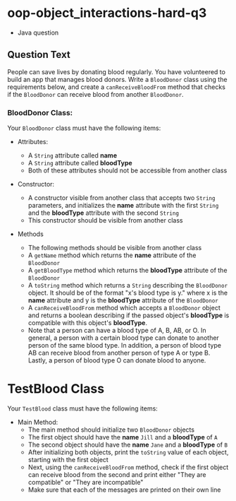 # oop-object_interactions-hard-q3

- Java question

## Question Text

People can save lives by donating blood regularly. You have volunteered to build an app that manages blood donors. Write
a `BloodDonor` class using the requirements below, and create a `canReceiveBloodFrom` method that checks if the 
`BloodDonor` can receive blood from another `BloodDonor`.

### BloodDonor Class:

Your `BloodDonor` class must have the following items:

- Attributes:
    - A `String` attribute called **name**
    - A `String` attribute called **bloodType**
    - Both of these attributes should not be accessible from another class

- Constructor:
    - A constructor visible from another class that accepts two `String` parameters, and initializes the **name**
      attribute with the first `String` and the **bloodType** attribute with the second `String`
    - This constructor should be visible from another class

- Methods
    - The following methods should be visible from another class
    - A `getName` method which returns the **name** attribute of the `BloodDonor`
    - A `getBloodType` method which returns the **bloodType** attribute of the `BloodDonor`
    - A `toString` method which returns a `String` describing the `BloodDonor` object. It should be of the format "x's
      blood type is y." where x is the **name** attribute and y is the **bloodType** attribute of the `BloodDonor`
    - A `canReceiveBloodFrom` method which accepts a `BloodDonor` object and returns a boolean describing if the passed
      object's **bloodType** is compatible with this object's **bloodType**. 
    - Note that a person can have a blood type of A, B, AB, or O. In general, a person with a certain blood type can 
      donate to another person of the same blood type. In addition, a person of blood type AB can receive blood from 
      another person of type A or type B. Lastly, a person of blood type O can donate blood to anyone.

# TestBlood Class

Your `TestBlood` class must have the following items:

- Main Method:
    - The main method should initialize two `BloodDonor` objects
    - The first object should have the **name** `Jill` and a **bloodType** of `A`
    - The second object should have the **name** `Jane` and a **bloodType** of `B`
    - After initializing both objects, print the `toString` value of each object, starting with the first object
    - Next, using the `canReceiveBloodFrom` method, check if the first object can receive blood from the second and 
      print either "They are compatible" or "They are incompatible"
    - Make sure that each of the messages are printed on their own line
    